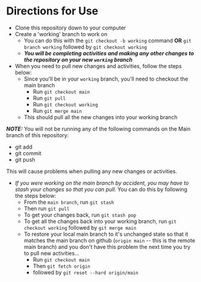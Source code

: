 # Directions for Use

- Clone this repository down to your computer
- Create a 'working' branch to work on
  - You can do this with the
  `git checkout -b working` command
  **OR**
  `git branch working`
  followed by `git checkout working`
  - ***You will be completing activities and making any other changes to the repository on your new `working` branch***
- When you need to pull new changes and activities, follow the steps below:
  - Since you'll be in your `working` branch, you'll need to checkout the main branch
    - Run `git checkout main`
    - Run `git pull`
    - Run `git checkout working`
    - Run `git merge main`
  - This should pull all the new changes into your working branch

***NOTE:***
You will not be running any of the following commands on the Main branch of this repository:

- git add
- git commit
- git push

This will cause problems when pulling any new changes or activities.

- *If you were working on the main branch by accident, you may have to stash your changes so that you can pull.* You can do this by following the steps below:
  - From the `main branch`, run `git stash`
  - Then run `git pull`
  - To get your changes back, run `git stash pop`
  - To get all the changes back into your working branch, run `git checkout working` followed by `git merge main`
  - To restore your local main branch to it's unchanged state so that it matches the main branch on github (`origin main` -- this is the remote main branch) and you don't have this problem the next time you try to pull new activities...
    - Run `git checkout main`
    - Then `git fetch origin`
    - followed by `git reset --hard origin/main`
